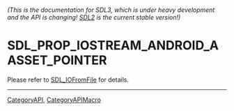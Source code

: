 ###### (This is the documentation for SDL3, which is under heavy development and the API is changing! [SDL2](https://wiki.libsdl.org/SDL2/) is the current stable version!)
# SDL_PROP_IOSTREAM_ANDROID_AASSET_POINTER

Please refer to [SDL_IOFromFile](SDL_IOFromFile) for details.

----
[CategoryAPI](CategoryAPI), [CategoryAPIMacro](CategoryAPIMacro)

